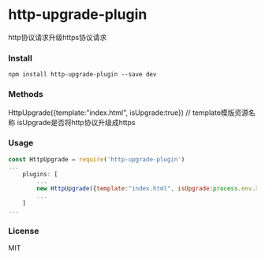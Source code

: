 # http-upgrade-plugin
http协议请求升级https协议请求

### Install

```
npm install http-upgrade-plugin --save dev
```

### Methods
HttpUpgrade({template:"index.html", isUpgrade:true}) // template模版资源名称 isUpgrade是否将http协议升级成https

### Usage

```js
const HttpUpgrade = require('http-upgrade-plugin')
...
    plugins: [
        ...
        new HttpUpgrade({template:"index.html", isUpgrade:process.env.XXX==='production'})
        ...
    ]
...

```

### License
MIT